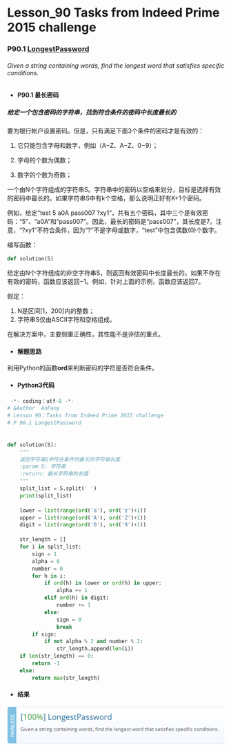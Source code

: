 # Lesson_90 Tasks from Indeed Prime 2015 challenge


### P90.1 [LongestPassword](https://app.codility.com/programmers/lessons/90-tasks_from_indeed_prime_2015_challenge/longest_password/) 


###### Given a string containing words, find the longest word that satisfies specific conditions.

* #### P90.1 最长密码


##### 给定一个包含密码的字符串，找到符合条件的密码中长度最长的

要为银行帐户设置密码。但是，只有满足下面3个条件的密码才是有效的：

  1. 它只能包含字母和数字，例如（A−Z、A−Z、0−9）；
  
  2. 字母的个数为偶数；
  
  3. 数字的个数为奇数；
  
一个由N个字符组成的字符串S。字符串中的密码以空格来划分，目标是选择有效的密码中最长的。如果字符串S中有k个空格，那么说明正好有K+1个密码。

例如，给定“test 5 a0A pass007 ?xy1“，共有五个密码，其中三个是有效密码：“5”、“a0A”和“pass007”。因此，最长的密码是“pass007”，其长度是7。注意，“?xy1”不符合条件，因为“?”不是字母或数字，“test”中包含偶数(0)个数字。

编写函数：
```python
def solution(S)
```
给定由N个字符组成的非空字符串S，则返回有效密码中长度最长的。如果不存在有效的密码，函数应该返回−1。例如，针对上面的示例，函数应该返回7。

假定：
  1. N是区间[1，200]内的整数；
  2. 字符串S仅由ASCII字符和空格组成。
  
在解决方案中，主要侧重正确性，其性能不是评估的重点。
 

* #### 解题思路

利用Python的函数**ord**来判断密码的字符是否符合条件。

* #### Python3代码


```python
 -*- coding：utf-8 -*-
# &Author  AnFany
# Lesson 90：Tasks from Indeed Prime 2015 challenge
# P 90.1 LongestPassword


def solution(S):
    """
    返回字符串S中符合条件的最长的字符串长度
    :param S: 字符串
    :return: 最长字符串的长度
    """
    split_list = S.split(' ')
    print(split_list)

    lower = list(range(ord('a'), ord('z')+1))
    upper = list(range(ord('A'), ord('Z')+1))
    digit = list(range(ord('0'), ord('9')+1))

    str_length = []
    for i in split_list:
        sign = 1
        alpha = 0
        number = 0
        for h in i:
            if ord(h) in lower or ord(h) in upper:
                alpha += 1
            elif ord(h) in digit:
                number += 1
            else:
                sign = 0
                break
        if sign:
            if not alpha % 2 and number % 2:
                str_length.append(len(i))
    if len(str_length) == 0:
        return -1
    else:
        return max(str_length)
```


* #### 结果


![image](https://github.com/Anfany/Codility-Lessons-By-Python3/blob/master/L90_Tasks%20from%20Indeed%20Prime%202015%20challenge/90.1.png)
